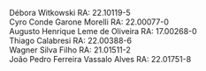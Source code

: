 Débora Witkowski RA: 22.10119-5<br>
Cyro Conde Garone Morelli RA: 22.00077-0<br>
Augusto Henrique Leme de Oliveira RA: 17.00268-0<br>
Thiago Calabresi RA: 22.00388-6<br>
Wagner Silva Filho RA: 21.01511-2<br>
João Pedro Ferreira Vassalo Alves RA: 22.01751-8
